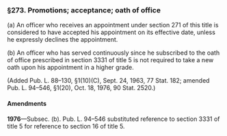 ### §273. Promotions; acceptance; oath of office ###

(a) An officer who receives an appointment under section 271 of this title is considered to have accepted his appointment on its effective date, unless he expressly declines the appointment.

(b) An officer who has served continuously since he subscribed to the oath of office prescribed in section 3331 of title 5 is not required to take a new oath upon his appointment in a higher grade.

(Added Pub. L. 88–130, §1(10)(C), Sept. 24, 1963, 77 Stat. 182; amended Pub. L. 94–546, §1(20), Oct. 18, 1976, 90 Stat. 2520.)

#### Amendments ####

**1976**—Subsec. (b). Pub. L. 94–546 substituted reference to section 3331 of title 5 for reference to section 16 of title 5.